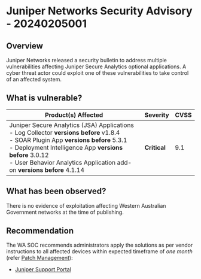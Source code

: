 # Juniper Networks Security Advisory - 20240205001

## Overview

Juniper Networks released a security bulletin to address multiple vulnerabilities affecting Juniper Secure Analytics optional applications. A cyber threat actor could exploit one of these vulnerabilities to take control of an affected system.

## What is vulnerable?

| Product(s) Affected                                                                                                                                                                                                                                                                          | Severity     | CVSS |
| -------------------------------------------------------------------------------------------------------------------------------------------------------------------------------------------------------------------------------------------------------------------------------------------- | ------------ | ---- |
| Juniper Secure Analytics (JSA) Applications <br />- Log Collector **versions before** v1.8.4 <br />- SOAR Plugin App **versions before** 5.3.1  <br />- Deployment Intelligence App **versions before** 3.0.12 <br />- User Behavior Analytics Application add-on **versions before** 4.1.14 | **Critical** | 9.1  |

## What has been observed?

There is no evidence of exploitation affecting Western Australian Government networks at the time of publishing.

## Recommendation

The WA SOC recommends administrators apply the solutions as per vendor instructions to all affected devices within expected timeframe of *one month* (refer [Patch Management](../guidelines/patch-management.md)):

- [Juniper Support Portal](https://supportportal.juniper.net/s/article/2024-01-Security-Bulletin-JSA-Series-Multiple-vulnerabilities-resolved-in-JSA-Applications?language=en_US)
